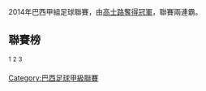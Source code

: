 2014年巴西甲組足球聯賽，由[高士路奪得冠軍](https://zh.wikipedia.org/wiki/高士路 "wikilink")，聯賽兩連霸。

## 聯賽榜

<sup>1</sup>  <sup>2</sup>  <sup>3</sup>

[Category:巴西足球甲級聯賽](https://zh.wikipedia.org/wiki/Category:巴西足球甲級聯賽 "wikilink")